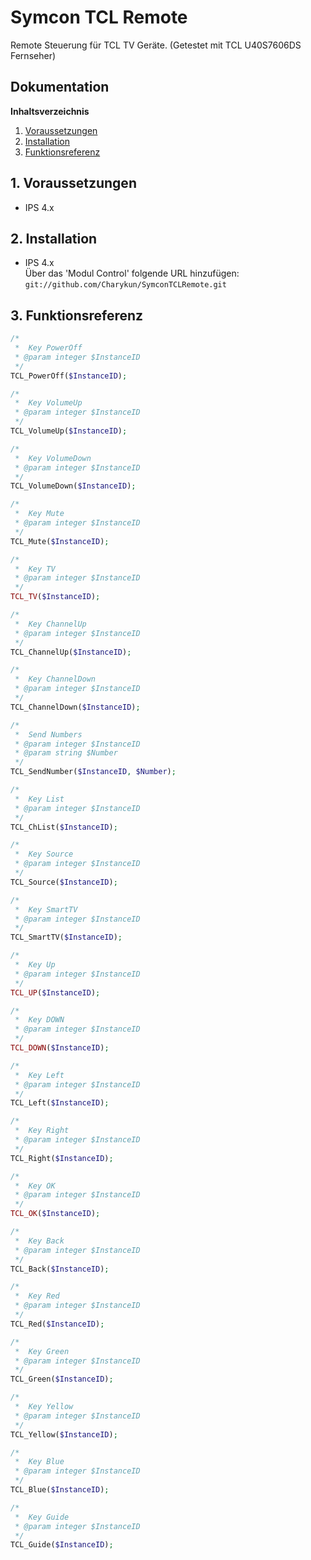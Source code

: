 # Symcon TCL Remote
Remote Steuerung für TCL TV Geräte.
(Getestet mit TCL U40S7606DS Fernseher)

## Dokumentation

**Inhaltsverzeichnis**

1. [Voraussetzungen](#1-voraussetzungen)
2. [Installation](#2-installation)
3. [Funktionsreferenz](#3-funktionsreferenz) 

## 1. Voraussetzungen

 - IPS 4.x

## 2. Installation

   - IPS 4.x  
        Über das 'Modul Control' folgende URL hinzufügen:  
        `git://github.com/Charykun/SymconTCLRemote.git`

## 3. Funktionsreferenz

```php
/*
 *  Key PowerOff
 * @param integer $InstanceID
 */
TCL_PowerOff($InstanceID);

/*
 *  Key VolumeUp
 * @param integer $InstanceID
 */
TCL_VolumeUp($InstanceID);

/*
 *  Key VolumeDown
 * @param integer $InstanceID
 */
TCL_VolumeDown($InstanceID);

/*
 *  Key Mute
 * @param integer $InstanceID
 */
TCL_Mute($InstanceID);

/*
 *  Key TV
 * @param integer $InstanceID
 */
TCL_TV($InstanceID);

/*
 *  Key ChannelUp
 * @param integer $InstanceID
 */
TCL_ChannelUp($InstanceID);

/*
 *  Key ChannelDown
 * @param integer $InstanceID
 */
TCL_ChannelDown($InstanceID);

/*
 *  Send Numbers
 * @param integer $InstanceID
 * @param string $Number
 */
TCL_SendNumber($InstanceID, $Number);

/*
 *  Key List
 * @param integer $InstanceID
 */
TCL_ChList($InstanceID);

/*
 *  Key Source
 * @param integer $InstanceID
 */
TCL_Source($InstanceID);

/*
 *  Key SmartTV
 * @param integer $InstanceID
 */
TCL_SmartTV($InstanceID);

/*
 *  Key Up
 * @param integer $InstanceID
 */
TCL_UP($InstanceID);

/*
 *  Key DOWN
 * @param integer $InstanceID
 */
TCL_DOWN($InstanceID);

/*
 *  Key Left
 * @param integer $InstanceID
 */
TCL_Left($InstanceID);

/*
 *  Key Right
 * @param integer $InstanceID
 */
TCL_Right($InstanceID);

/*
 *  Key OK
 * @param integer $InstanceID
 */
TCL_OK($InstanceID);

/*
 *  Key Back
 * @param integer $InstanceID
 */
TCL_Back($InstanceID);

/*
 *  Key Red
 * @param integer $InstanceID
 */
TCL_Red($InstanceID);

/*
 *  Key Green
 * @param integer $InstanceID
 */
TCL_Green($InstanceID);

/*
 *  Key Yellow
 * @param integer $InstanceID
 */
TCL_Yellow($InstanceID);

/*
 *  Key Blue
 * @param integer $InstanceID
 */
TCL_Blue($InstanceID);

/*
 *  Key Guide
 * @param integer $InstanceID
 */
TCL_Guide($InstanceID);

```
   
 
